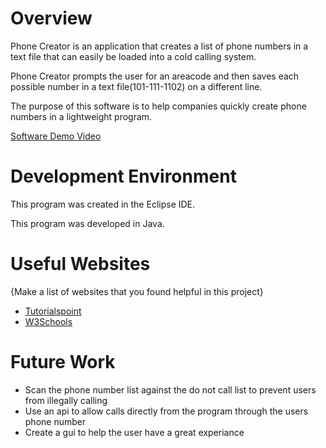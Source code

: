 # Overview

Phone Creator is an application that creates a list of phone numbers in a text file that can easily be loaded into a cold calling system.

Phone Creator prompts the user for an areacode and then saves each possible number in a text file(101-111-1102) on a different line.

The purpose of this software is to help companies quickly create phone numbers in a lightweight program.



[Software Demo Video](https://www.youtube.com/watch?v=7OoFmeXOdmY)

# Development Environment

This program was created in the Eclipse IDE.

This program was developed in Java.

# Useful Websites

{Make a list of websites that you found helpful in this project}
* [Tutorialspoint](https://www.tutorialspoint.com/java/java_documentation.htm)
* [W3Schools](https://www.w3schools.com/java/)

# Future Work


* Scan the phone number list against the do not call list to prevent users from illegally calling
* Use an api to allow calls directly from the program through the users phone number
* Create a gui to help the user have a great experiance
